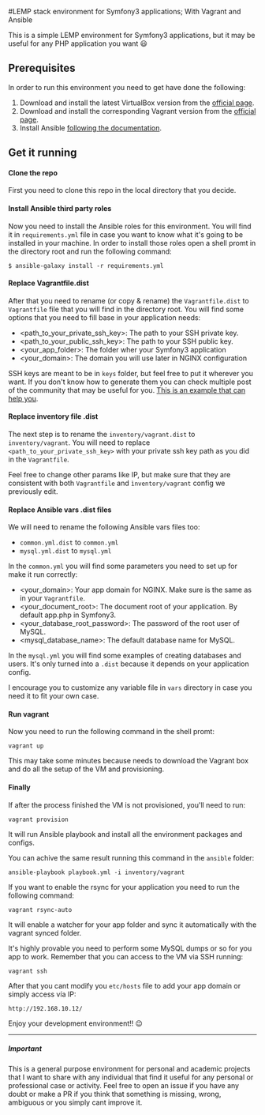 #LEMP stack environment for Symfony3 applications; With Vagrant and Ansible

This is a simple LEMP environment for Symfony3 applications, but it may be useful for 
any PHP application you want 😃

## Prerequisites
In order to run this environment you need to get have done the following:

1. Download and install the latest VirtualBox version from the 
[official page](https://www.virtualbox.org/wiki/Downloads).
2. Download and install the corresponding Vagrant version from the 
[official page](https://www.vagrantup.com/downloads.html).
3. Install Ansible 
[following the documentation](http://docs.ansible.com/ansible/intro_installation.html).

## Get it running

#### Clone the repo
First you need to clone this repo in the local directory that you decide.

#### Install Ansible third party roles
Now you need to install the Ansible roles for this environment. You will find it
in `requirements.yml` file in case you want to know what it's going to be installed in
your machine. In order to install those roles open a shell promt in the directory 
root and run the following command:
```
$ ansible-galaxy install -r requirements.yml
```

#### Replace Vagrantfile.dist
After that you need to rename (or copy & rename) the `Vagrantfile.dist` to `Vagrantfile` file that you
will find in the directory root. You will find some options that you need to fill base in
your application needs:

* <path_to_your_private_ssh_key>: The path to your SSH private key. 
* <path_to_your_public_ssh_key>: The path to your SSH public key.
* <your_app_folder>: The folder wher your Symfony3 application 
* <your_domain>: The domain you will use later in NGINX configuration

SSH keys are meant to be in `keys` folder, but feel free to put it wherever you want. If
you don't know how to generate them you can check multiple post of the community that may
be useful for you. 
[This is an example that can help you](https://www.digitalocean.com/community/tutorials/how-to-set-up-ssh-keys--2).

#### Replace inventory file .dist
The next step is to rename the `inventory/vagrant.dist` to `inventory/vagrant`. You
will need to replace `<path_to_your_private_ssh_key>` with your private ssh key path
as you did in the `Vagrantfile`. 

Feel free to change other params like IP, but make sure that they are 
consistent with both `Vagrantfile` and `ìnventory/vagrant` config we previously edit.

#### Replace Ansible vars .dist files
We will need to rename the following Ansible vars files too:

* `common.yml.dist` to `common.yml`
* `mysql.yml.dist` to `mysql.yml`

In the `common.yml` you will find some parameters you need to set up for make it run
correctly:

* <your_domain>: Your app domain for NGINX. Make sure is the same as in your `Vagrantfile`.
* <your_document_root>: The document root of your application. By default app.php in Symfony3.
* <your_database_root_password>: The password of the root user of MySQL.
* <mysql_database_name>: The default database name for MySQL.

In the `mysql.yml` you will find some examples of creating databases and users. It's only turned 
into a `.dist` because it depends on your application config.

I encourage you to customize any variable file in `vars` directory in case you need it to fit 
your own case.

#### Run vagrant
Now you need to run the following command in the shell promt:
```
vagrant up
```
This may take some minutes because needs to download the Vagrant box and do all the
setup of the VM and provisioning.

#### Finally

If after the process finished the VM is not provisioned, you'll need to run:
```
vagrant provision
```
It will run Ansible playbook and install all the environment packages and configs.

You can achive the same result running this command in the `ansible` folder:
```
ansible-playbook playbook.yml -i inventory/vagrant
```

If you want to enable the rsync for your application you need to run the following command:
```
vagrant rsync-auto
```
It will enable a watcher for your app folder and sync it automatically with the vagrant synced folder.

It's highly provable you need to perform some MySQL dumps or so for you app to work. Remember 
that you can access to the VM via SSH running:
```
vagrant ssh
```

After that you cant modify you `etc/hosts` file to add your app domain or simply access vía IP:
```
http://192.168.10.12/
```

Enjoy your development environment!! 😉

---

##### Important
This is a general purpose environment for personal and academic projects that I want to 
share with any individual that find it useful for any personal or professional case or 
activity. Feel free to open an issue if you have any doubt or make a PR if you think that
something is missing, wrong, ambiguous or you simply cant improve it.
